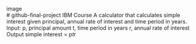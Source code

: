 <img width="624" height="17" alt="image" src="https://github.com/user-attachments/assets/e4f9a439-bf9c-42bc-a16d-372361e421e6" /># github-final-project
IBM Course
A calculator that calculates simple interest given principal, annual rate of interest and time period in years.
Input:
   p, principal amount
   t, time period in years
   r, annual rate of interest
Output
   simple interest = p*t*r
